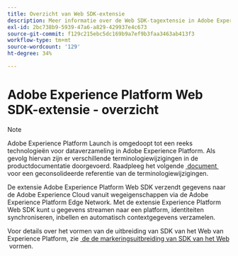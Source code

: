 ```yaml
---
title: Overzicht van Web SDK-extensie
description: Meer informatie over de Web SDK-tagextensie in Adobe Experience Platform.
exl-id: 2bc738b9-5939-47a6-a829-429937e4c673
source-git-commit: f129c215ebc5dc169b9a7ef9b3faa3463ab413f3
workflow-type: tm+mt
source-wordcount: '129'
ht-degree: 34%

---
```


# Adobe Experience Platform Web SDK-extensie - overzicht

>[!NOTE]
>
>Adobe Experience Platform Launch is omgedoopt tot een reeks technologieën voor dataverzameling in Adobe Experience Platform.  Als gevolg hiervan zijn er verschillende terminologiewijzigingen in de productdocumentatie doorgevoerd. Raadpleeg het volgende [&#x200B; document &#x200B;](../../../term-updates.md) voor een geconsolideerde referentie van de terminologiewijzigingen.

De extensie Adobe Experience Platform Web SDK verzendt gegevens naar de Adobe Experience Cloud vanuit wegeigenschappen via de Adobe Experience Platform Edge Network. Met de extensie Experience Platform Web SDK kunt u gegevens streamen naar een platform, identiteiten synchroniseren, inbellen en automatisch contextgegevens verzamelen.

Voor details over het vormen van de uitbreiding van SDK van het Web van Experience Platform, zie [&#x200B; de de markeringsuitbreiding van SDK van het Web &#x200B;](web-sdk-extension-configuration.md) vormen.
